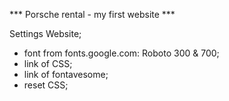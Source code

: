 *** Porsche rental - my first website  ***

Settings Website;
- font from fonts.google.com: Roboto 300 & 700;
- link of CSS;
- link of fontavesome;
- reset CSS; 
